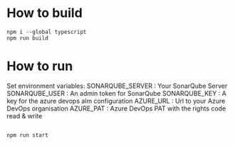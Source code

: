 # How to build
```
npm i --global typescript
npm run build
```
# How to run
Set environment variables:
SONARQUBE_SERVER : Your SonarQube Server
SONARQUBE_USER : An admin token for SonarQube
SONARQUBE_KEY : A key for the azure devops alm configuration
AZURE_URL : Url to your Azure DevOps organisation
AZURE_PAT : Azure DevOps PAT with the rights code read & write
```

npm run start
```
